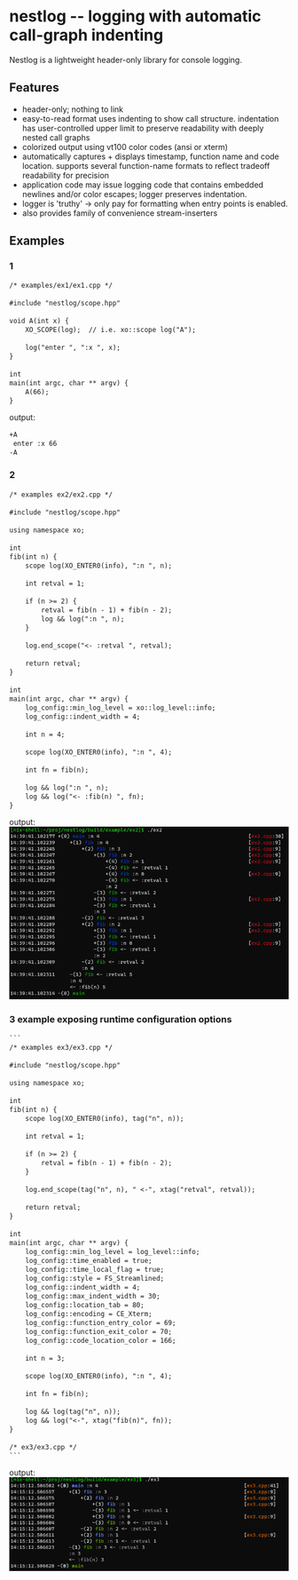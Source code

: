 # nestlog -- logging with automatic call-graph indenting

Nestlog is a lightweight header-only library for console logging.

## Features

- header-only;  nothing to link
- easy-to-read format uses indenting to show call structure.
  indentation has user-controlled upper limit to preserve readability with
  deeply nested call graphs
- colorized output using vt100 color codes (ansi or xterm)
- automatically captures + displays timestamp, function name and code location.
  supports several function-name formats to reflect tradeoff readability for precision
- application code may issue logging code that contains embedded newlines and/or color escapes;
  logger preserves indentation.
- logger is 'truthy' -> only pay for formatting when entry points is enabled.
- also provides family of convenience stream-inserters

## Examples

### 1

    /* examples/ex1/ex1.cpp */

    #include "nestlog/scope.hpp"

    void A(int x) {
        XO_SCOPE(log);  // i.e. xo::scope log("A");

        log("enter ", ":x ", x);
    }

    int
    main(int argc, char ** argv) {
        A(66);
    }

output:

    +A
     enter :x 66
    -A

### 2

    /* examples ex2/ex2.cpp */

    #include "nestlog/scope.hpp"

    using namespace xo;

    int
    fib(int n) {
        scope log(XO_ENTER0(info), ":n ", n);

        int retval = 1;

        if (n >= 2) {
            retval = fib(n - 1) + fib(n - 2);
            log && log(":n ", n);
        }

        log.end_scope("<- :retval ", retval);

        return retval;
    }

    int
    main(int argc, char ** argv) {
        log_config::min_log_level = xo::log_level::info;
        log_config::indent_width = 4;

        int n = 4;

        scope log(XO_ENTER0(info), ":n ", 4);

        int fn = fib(n);

        log && log(":n ", n);
        log && log("<- :fib(n) ", fn);
    }

output:
![ex2 output](img/ex2.png)

### 3 example exposing runtime configuration options

    ```
    /* examples ex3/ex3.cpp */

    #include "nestlog/scope.hpp"

    using namespace xo;

    int
    fib(int n) {
        scope log(XO_ENTER0(info), tag("n", n));

        int retval = 1;

        if (n >= 2) {
            retval = fib(n - 1) + fib(n - 2);
        }

        log.end_scope(tag("n", n), " <-", xtag("retval", retval));

        return retval;
    }

    int
    main(int argc, char ** argv) {
        log_config::min_log_level = log_level::info;
        log_config::time_enabled = true;
        log_config::time_local_flag = true;
        log_config::style = FS_Streamlined;
        log_config::indent_width = 4;
        log_config::max_indent_width = 30;
        log_config::location_tab = 80;
        log_config::encoding = CE_Xterm;
        log_config::function_entry_color = 69;
        log_config::function_exit_color = 70;
        log_config::code_location_color = 166;

        int n = 3;

        scope log(XO_ENTER0(info), ":n ", 4);

        int fn = fib(n);

        log && log(tag("n", n));
        log && log("<-", xtag("fib(n)", fn));
    }

    /* ex3/ex3.cpp */
    ```

output:
![ex3 output](img/ex3.png)
